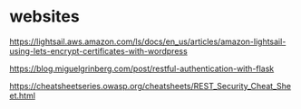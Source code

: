 # websites

https://lightsail.aws.amazon.com/ls/docs/en_us/articles/amazon-lightsail-using-lets-encrypt-certificates-with-wordpress

https://blog.miguelgrinberg.com/post/restful-authentication-with-flask

https://cheatsheetseries.owasp.org/cheatsheets/REST_Security_Cheat_Sheet.html
